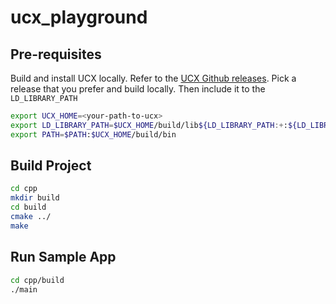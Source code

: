 # ucx_playground

## Pre-requisites

Build and install UCX locally. Refer to the [UCX Github releases](https://github.com/openucx/ucx/releases).
Pick a release that you prefer and build locally. 
Then include it to the `LD_LIBRARY_PATH`

```bash
export UCX_HOME=<your-path-to-ucx>
export LD_LIBRARY_PATH=$UCX_HOME/build/lib${LD_LIBRARY_PATH:+:${LD_LIBRARY_PATH}}
export PATH=$PATH:$UCX_HOME/build/bin
```

## Build Project

```bash
cd cpp
mkdir build
cd build
cmake ../
make
```

## Run Sample App

```bash
cd cpp/build
./main
```